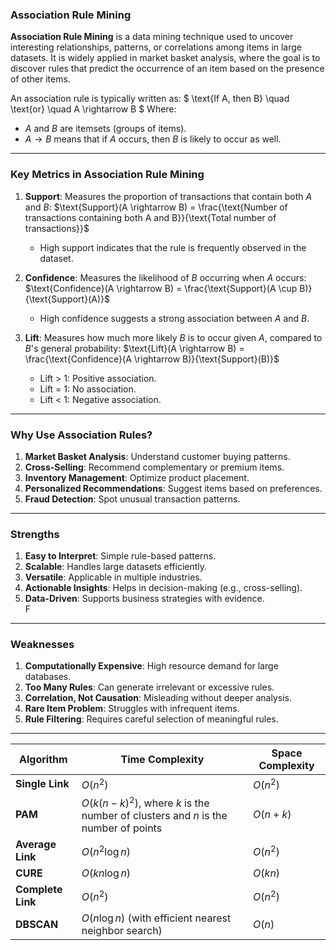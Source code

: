 ### **Association Rule Mining**

**Association Rule Mining** is a data mining technique used to uncover interesting relationships, patterns, or correlations among items in large datasets. It is widely applied in market basket analysis, where the goal is to discover rules that predict the occurrence of an item based on the presence of other items.

An association rule is typically written as:
$
\text{If A, then B} \quad \text{or} \quad A \rightarrow B
$
Where:
- $A$ and $B$ are itemsets (groups of items).
- $A \rightarrow B$ means that if $A$ occurs, then $B$ is likely to occur as well.

---

### **Key Metrics in Association Rule Mining**

1. **Support**:
   Measures the proportion of transactions that contain both $A$ and $B$:
   $\text{Support}(A \rightarrow B) = \frac{\text{Number of transactions containing both A and B}}{\text{Total number of transactions}}$
   - High support indicates that the rule is frequently observed in the dataset.

2. **Confidence**:
   Measures the likelihood of $B$ occurring when $A$ occurs:
   $\text{Confidence}(A \rightarrow B) = \frac{\text{Support}(A \cup B)}{\text{Support}(A)}$
   - High confidence suggests a strong association between $A$ and $B$.

3. **Lift**:
   Measures how much more likely $B$ is to occur given $A$, compared to $B$'s general probability:
   $\text{Lift}(A \rightarrow B) = \frac{\text{Confidence}(A \rightarrow B)}{\text{Support}(B)}$
   - Lift > 1: Positive association.
   - Lift = 1: No association.
   - Lift < 1: Negative association.

---

### **Why Use Association Rules?**  
1. **Market Basket Analysis**: Understand customer buying patterns.  
2. **Cross-Selling**: Recommend complementary or premium items.  
3. **Inventory Management**: Optimize product placement.  
4. **Personalized Recommendations**: Suggest items based on preferences.  
5. **Fraud Detection**: Spot unusual transaction patterns.  

---

### **Strengths**  
1. **Easy to Interpret**: Simple rule-based patterns.  
2. **Scalable**: Handles large datasets efficiently.  
3. **Versatile**: Applicable in multiple industries.  
4. **Actionable Insights**: Helps in decision-making (e.g., cross-selling).  
5. **Data-Driven**: Supports business strategies with evidence.  
F
---

### **Weaknesses**  
1. **Computationally Expensive**: High resource demand for large databases.  
2. **Too Many Rules**: Can generate irrelevant or excessive rules.  
3. **Correlation, Not Causation**: Misleading without deeper analysis.  
4. **Rare Item Problem**: Struggles with infrequent items.  
5. **Rule Filtering**: Requires careful selection of meaningful rules.  

---

| **Algorithm**       | **Time Complexity**                   | **Space Complexity**  |
|---------------------|---------------------------------------|-----------------------|
| **Single Link**      | $O(n^2)$                            | $O(n^2)$            |
| **PAM**              | $O(k(n-k)^2)$, where $k$ is the number of clusters and $n$ is the number of points | $O(n + k)$          |
| **Average Link**     | $O(n^2 \log n)$                    | $O(n^2)$            |
| **CURE**             | $O(k n \log n)$                    | $O(k n)$            |
| **Complete Link**    | $O(n^2)$                            | $O(n^2)$            |
| **DBSCAN**           | $O(n \log n)$ (with efficient nearest neighbor search) | $O(n)$              |
